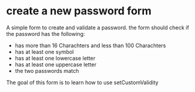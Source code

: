 # create a new password form

A simple form to create and validate a password. 
the form should check if the password has the following: 
- has more than 16 Charachters and less than 100 Charachters
- has at least one symbol
- has at least one lowercase letter
- has at least one uppercase letter
- the two passwords match

The goal of this form is to learn how to use setCustomValidity
